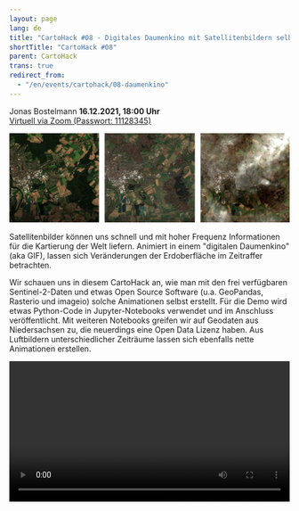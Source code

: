 ```yaml
---
layout: page
lang: de
title: "CartoHack #08 - Digitales Daumenkino mit Satellitenbildern selbst erstellen"
shortTitle: "CartoHack #08" 
parent: CartoHack
trans: true
redirect_from:
  - "/en/events/cartohack/08-daumenkino"
---
```



Jonas Bostelmann
<strong>16.12.2021, 18:00 Uhr</strong><br />
<a href="https://fh-potsdam.zoom.us/j/62350861286?pwd=aENwajQwQTRvL3MvRk92ZFN2UFEwdz09">Virtuell via Zoom (Passwort: 11128345)</a>

![CartoHack #08](/images/cartohack/08-daumenkino.jpg)

Satellitenbilder können uns schnell und mit hoher Frequenz Informationen für die Kartierung der Welt liefern. Animiert in einem "digitalen Daumenkino" (aka GIF), lassen sich Veränderungen der Erdoberfläche im Zeitraffer betrachten.

Wir schauen uns in diesem CartoHack an, wie man mit den frei verfügbaren Sentinel-2-Daten und etwas Open Source Software (u.a. GeoPandas, Rasterio und imageio) solche Animationen selbst erstellt. Für die Demo wird etwas Python-Code in Jupyter-Notebooks verwendet und im Anschluss veröffentlicht. Mit weiteren Notebooks greifen wir auf Geodaten aus Niedersachsen zu, die neuerdings eine Open Data Lizenz haben. Aus Luftbildern unterschiedlicher Zeiträume lassen sich ebenfalls nette Animationen erstellen.

<video width="840" height="980" style="max-width:100%; height: auto; display:block; margin: 0 auto;" controls>
  <source src="https://fhp-video-hosting.s3.eu-central-1.amazonaws.com/cartohack/Hameln.mp4" type="video/mp4">
  Your browser does not support the video tag.
</video>


